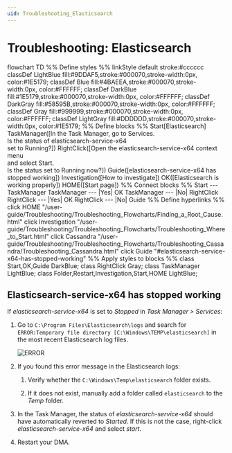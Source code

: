 ```yaml
---
uid: Troubleshooting_Elasticsearch
---
```


# Troubleshooting: Elasticsearch

<div class="mermaid">
flowchart TD
%% Define styles %%
linkStyle default stroke:#cccccc
classDef LightBlue fill:#9DDAF5,stroke:#000070,stroke-width:0px, color:#1E5179;
classDef Blue fill:#4BAEEA,stroke:#000070,stroke-width:0px, color:#FFFFFF;
classDef DarkBlue fill:#1E5179,stroke:#000070,stroke-width:0px, color:#FFFFFF;
classDef DarkGray fill:#58595B,stroke:#000070,stroke-width:0px, color:#FFFFFF;
classDef Gray fill:#999999,stroke:#000070,stroke-width:0px, color:#FFFFFF;
classDef LightGray fill:#DDDDDD,stroke:#000070,stroke-width:0px, color:#1E5179;
%% Define blocks %%
Start[Elasticsearch]
TaskManager([In the Task Manager, go to Services. <br>Is the status of elasticsearch-service-x64 <br> set to Running?])
RightClick([Open the elasticsearch-service-x64 context menu <br>and select Start. <br>Is the status set to Running now?])
Guide([elasticsearch-service-x64 has stopped working])
Investigation([How to investigate])
OK([Elasticsearch is working properly])
HOME([Start page])
%% Connect blocks %%
Start --- TaskManager
TaskManager --- |Yes| OK
TaskManager --- |No| RightClick
RightClick --- |Yes| OK
RightClick --- |No| Guide
%% Define hyperlinks %%
click HOME "/user-guide/Troubleshooting/Troubleshooting_Flowcharts/Finding_a_Root_Cause.html"
click Investigation "/user-guide/Troubleshooting/Troubleshooting_Flowcharts/Troubleshooting_Where_to_Start.html"
click Cassandra "/user-guide/Troubleshooting/Troubleshooting_Flowcharts/Troubleshooting_Cassandra/Troubleshooting_Cassandra.html"
click Guide "#elasticsearch-service-x64-has-stopped-working"
%% Apply styles to blocks %%
class Start,OK,Guide DarkBlue;
class RightClick Gray;
class TaskManager LightBlue;
class Folder,Restart,Investigation,Start,HOME LightBlue;
</div>

## Elasticsearch-service-x64 has stopped working

If *elasticsearch-service-x64* is set to *Stopped* in *Task Manager > Services*:

1. Go to `C:\Program Files\Elasticsearch\logs` and search for `ERROR:Temporary file directory [C:\Windows\TEMP\elasticsearch]` in the most recent Elasticsearch log files.

   ![ERROR](~/user-guide/images/Elasticsearch_Error.png)

1. If you found this error message in the Elasticsearch logs:

   1. Verify whether the `C:\Windows\Temp\elasticsearch` folder exists.

   1. If it does not exist, manually add a folder called `elasticsearch` to the *Temp* folder.

1. In the Task Manager, the status of *elasticsearch-service-x64* should have automatically reverted to *Started*. If this is not the case, right-click *elasticsearch-service-x64* and select *start*.

1. Restart your DMA.
